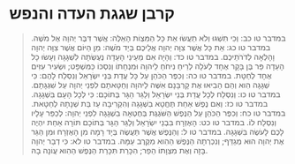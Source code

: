 # קרבן שגגת העדה והנפש

> במדבר טו כב: וְכִי תִשְׁגּוּ וְלֹא תַעֲשׂוּ אֵת כָּל הַמִּצְוֹת הָאֵלֶּה:  אֲשֶׁר דִּבֶּר יְהוָה אֶל מֹשֶׁה.
> במדבר טו כג: אֵת כָּל אֲשֶׁר צִוָּה יְהוָה אֲלֵיכֶם בְּיַד מֹשֶׁה:  מִן הַיּוֹם אֲשֶׁר צִוָּה יְהוָה וָהָלְאָה לְדֹרֹתֵיכֶם.
> במדבר טו כד: וְהָיָה אִם מֵעֵינֵי הָעֵדָה נֶעֶשְׂתָה לִשְׁגָגָה וְעָשׂוּ כָל הָעֵדָה פַּר בֶּן בָּקָר אֶחָד לְעֹלָה לְרֵיחַ נִיחֹחַ לַיהוָה וּמִנְחָתוֹ וְנִסְכּוֹ כַּמִּשְׁפָּט; וּשְׂעִיר עִזִּים אֶחָד לְחַטָּת.
> במדבר טו כה: וְכִפֶּר הַכֹּהֵן עַל כָּל עֲדַת בְּנֵי יִשְׂרָאֵל וְנִסְלַח לָהֶם:  כִּי שְׁגָגָה הִוא וְהֵם הֵבִיאוּ אֶת קָרְבָּנָם אִשֶּׁה לַיהוָה וְחַטָּאתָם לִפְנֵי יְהוָה עַל שִׁגְגָתָם.
> במדבר טו כו: וְנִסְלַח לְכָל עֲדַת בְּנֵי יִשְׂרָאֵל וְלַגֵּר הַגָּר בְּתוֹכָם:  כִּי לְכָל הָעָם בִּשְׁגָגָה.
> במדבר טו כז: וְאִם נֶפֶשׁ אַחַת תֶּחֱטָא בִשְׁגָגָה וְהִקְרִיבָה עֵז בַּת שְׁנָתָהּ לְחַטָּאת.
> במדבר טו כח: וְכִפֶּר הַכֹּהֵן עַל הַנֶּפֶשׁ הַשֹּׁגֶגֶת בְּחֶטְאָה בִשְׁגָגָה לִפְנֵי יְהוָה:  לְכַפֵּר עָלָיו וְנִסְלַח לוֹ.
> במדבר טו כט: הָאֶזְרָח בִּבְנֵי יִשְׂרָאֵל וְלַגֵּר הַגָּר בְּתוֹכָם תּוֹרָה אַחַת יִהְיֶה לָכֶם לָעֹשֶׂה בִּשְׁגָגָה.
> במדבר טו ל: וְהַנֶּפֶשׁ אֲשֶׁר תַּעֲשֶׂה בְּיָד רָמָה מִן הָאֶזְרָח וּמִן הַגֵּר אֶת יְהוָה הוּא מְגַדֵּף; וְנִכְרְתָה הַנֶּפֶשׁ הַהִוא מִקֶּרֶב עַמָּהּ.
> במדבר טו לא: כִּי דְבַר יְהוָה בָּזָה וְאֶת מִצְוָתוֹ הֵפַר; הִכָּרֵת תִּכָּרֵת הַנֶּפֶשׁ הַהִוא עֲוֹנָה בָהּ. 
 

